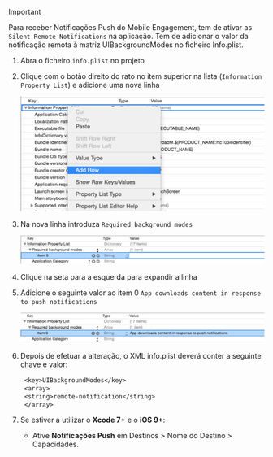 > [!IMPORTANT]
> Para receber Notificações Push do Mobile Engagement, tem de ativar as `Silent Remote Notifications` na aplicação. Tem de adicionar o valor da notificação remota à matriz UIBackgroundModes no ficheiro Info.plist.
> 
> 

1. Abra o ficheiro `info.plist` no projeto
2. Clique com o botão direito do rato no item superior na lista (`Information Property List`) e adicione uma nova linha
   
    ![](./media/mobile-engagement-ios-silent-push/xcode-plist-add-silent-push1.png)
3. Na nova linha introduza `Required background modes`
   
    ![](./media/mobile-engagement-ios-silent-push/xcode-plist-add-silent-push2.png)
4. Clique na seta para a esquerda para expandir a linha
5. Adicione o seguinte valor ao item 0 `App downloads content in response to push notifications`
   
    ![](./media/mobile-engagement-ios-silent-push/xcode-plist-add-silent-push3.png)
6. Depois de efetuar a alteração, o XML info.plist deverá conter a seguinte chave e valor:
   
        <key>UIBackgroundModes</key>
        <array>
        <string>remote-notification</string>
        </array>
7. Se estiver a utilizar o **Xcode 7+** e o **iOS 9+**:
   
   * Ative **Notificações Push** em Destinos > Nome do Destino > Capacidades.

<!--HONumber=Jun16_HO2-->


